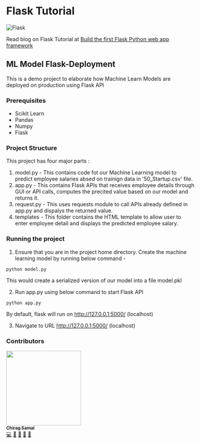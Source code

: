 # Flask Tutorial
![Flask](https://miro.medium.com/max/1760/1*ZDXzEwWqdDwu95G374AM0g.jpeg)

Read blog on Flask Tutorial at [Build the first Flask Python web app framework](https://medium.com/analytics-vidhya/https-medium-com-chirag6891-build-the-first-flask-python-e278b52473f3)

## ML Model Flask-Deployment
This is a demo project to elaborate how Machine Learn Models are deployed on production using Flask API

### Prerequisites
 - Scikit Learn
 - Pandas 
 - Numpy
 - Flask 

### Project Structure
This project has four major parts :
1. model.py - This contains code fot our Machine Learning model to predict employee salaries absed on trainign data in '50_Startup.csv' file.
2. app.py - This contains Flask APIs that receives employee details through GUI or API calls, computes the precited value based on our model and returns it.
3. request.py - This uses requests module to call APIs already defined in app.py and dispalys the returned value.
4. templates - This folder contains the HTML template to allow user to enter employee detail and displays the predicted employee salary.

### Running the project
1. Ensure that you are in the project home directory. Create the machine learning model by running below command -
```
python model.py
```
This would create a serialized version of our model into a file model.pkl

2. Run app.py using below command to start Flask API
```
python app.py
```
By default, flask will run on http://127.0.0.1:5000/ (localhost)

3. Navigate to URL http://127.0.0.1:5000/ (localhost)


### Contributors
<p align="left"><a href="http://chiragsamal.github.io/"><img src="https://avatars.githubusercontent.com/u/52205244?s=400&u=dd85ae5a28a5cceb54d7dcdbda442341efb0ed45&v=4" width="200px;" alt=""/><br /><sub><b>Chirag Samal</b></sub></a><br /><a href="https://github.com/chiragsamal/Steel-Surface-Defect-Detection/commits?author=chiragsamal" title="Code">💻</a> <a href="https://github.com/chiragsamal/Steel-Surface-Defect-Detection/commits?author=chiragsamal" title="Documentation">📖</a> <a href="#maintenance-chiragsamal" title="Maintenance">🚧</a> <a href="#ideas-chiragsamal" title="Ideas, Planning, & Feedback">🤔</a> <a href="#question-th3c0d3br34ker" title="Answering Questions">💬</a></p>
